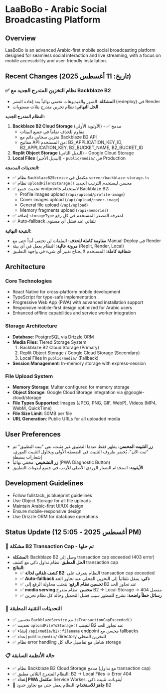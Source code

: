 # LaaBoBo - Arabic Social Broadcasting Platform

## Overview
LaaBoBo is an advanced Arabic-first mobile social broadcasting platform designed for seamless social interaction and live streaming, with a focus on mobile accessibility and user-friendly installation.

## Recent Changes (تاريخ: 11 أغسطس 2025)

### ✅ نظام التخزين المتدرج الجديد مع Backblaze B2
- **المشكلة**: الصور والفيديوهات تختفي نهائياً بعد إعادة النشر (redeploy) في Render
- **الحل النهائي**: نظام تخزين متدرج بثلاث مستويات

**النظام المتدرج الجديد:**
1. **Backblaze B2 Cloud Storage** (الأولوية الأولى) - ✅ مدمج
   - مقاوم للحذف تماماً في جميع البيئات
   - تخزين سحابي دائم مع Backblaze B2 API
   - مفاتيح API من المستخدم: B2_APPLICATION_KEY_ID, B2_APPLICATION_KEY, B2_BUCKET_NAME, B2_BUCKET_ID
2. **Replit Object Storage** (البديل الثاني) - Google Cloud Storage
3. **Local Files** (البديل الأخير) - `public/media/` في Production

**التحديثات المدمجة:**
- ✅ نظام `BackblazeB2Service` مكتمل في `server/backblaze-storage.ts`
- ✅ نظام `uploadFileToStorage()` محسن ليستخدم الترتيب الجديد
- ✅ تحديث جميع endpoints لاستخدام Backblaze B2:
  - Profile images upload (`/api/upload/profile-image`)
  - Cover images upload (`/api/upload/cover-image`) 
  - General file upload (`/api/upload`)
  - Memory fragments upload (`/api/memories`)
- ✅ إضافة `storageType` لمعرفة المصدر المستخدم في كل رفع
- ✅ Auto-fallback تلقائي عند فشل أي مستوى

**النتيجة النهائية:**
- **مقاومة كاملة للحذف**: الملفات لن تختفي أبداً حتى مع Manual Deploy في Render
- **مرونة عالية**: النظام يعمل في أي بيئة (Replit, Render, Local)
- **شفافية كاملة**: المستخدم لا يحتاج تغيير أي شيء في واجهة التطبيق

## Architecture

### Core Technologies
- React Native for cross-platform mobile development
- TypeScript for type-safe implementation
- Progressive Web App (PWA) with advanced installation support
- Responsive mobile-first design optimized for Arabic users
- Enhanced offline capabilities and service worker integration

### Storage Architecture
- **Database**: PostgreSQL via Drizzle ORM
- **Media Files**: Tiered Storage System
  1. Backblaze B2 Cloud Storage (Primary)
  2. Replit Object Storage / Google Cloud Storage (Secondary)
  3. Local Files in `public/media/` (Fallback)
- **Session Management**: In-memory storage with express-session

### File Upload System
- **Memory Storage**: Multer configured for memory storage
- **Object Storage**: Google Cloud Storage integration via @google-cloud/storage
- **File Types Supported**: Images (JPEG, PNG, GIF, WebP), Videos (MP4, WebM, QuickTime)
- **File Size Limit**: 50MB per file
- **URL Generation**: Public URLs for all uploaded media

## User Preferences
- **زر التثبيت المحسن**: يظهر فقط عندما التطبيق غير مثبت، نص "ثبت التطبيق" ثم "ثبت الآن"، يُحضر ظروف التثبيت في الضغطة الأولى ويحاول التثبيت الفوري، إشعارات بسيطة
- **زر التشخيص**: مخفي نهائياً (PWA Diagnostic Button)
- **الأيقونة**: استخدام الشعار الوردي الأصلي للأرنب في جميع أيقونات التطبيق

## Development Guidelines
- Follow fullstack_js blueprint guidelines
- Use Object Storage for all file uploads
- Maintain Arabic-first UI/UX design
- Ensure mobile-responsive design
- Use Drizzle ORM for database operations

## Status Update (12 أغسطس 2025 - 5:05 PM)

### 🚨 مشكلة B2 Transaction Cap - تم حلها
- **المشكلة**: Backblaze B2 وصل إلى transaction cap exceeded (403 error)  
- **الحل المطبق**: نظام تداول ذكي مع كشف transaction cap
- **النتائج**:
  - ✅ **كشف تلقائي لحالة B2**: النظام يتعرف على transaction cap exceeded
  - ✅ **Auto-fallback ذكي**: ينتقل تلقائياً إلى التخزين المحلي عند تجاوز الحد
  - ✅ **تحسين نظام الرفع**: يتجنب محاولة الرفع إلى B2 عند تجاوز الحد
  - ✅ **media serving محسن**: نظام متدرج B2 → Local Storage → 404 مفصل
  - ✅ **رسائل خطأ واضحة**: تشرح للمطور سبب فشل التحميل وحالة كل نظام تخزين

### 🔧 التحديثات التقنية المطبقة
- ✅ تحسين `BackblazeService` مع `isTransactionCapExceeded()` 
- ✅ تحديث `uploadFileToStorage()` لتجنب B2 عند تجاوز الحد
- ✅ إنشاء `/api/media/b2/:filename` endpoint محسن مع fallbacks
- ✅ إعداد `public/media/` directory للتخزين المحلي
- ✅ نظام error handling شامل مع تفاصيل حالة كل storage

### 📋 حالة الأنظمة السابقة
- ✅ نظام Backblaze B2 Cloud Storage مدمج (مع تداول transaction cap)
- ✅ النظام المتدرج الثلاثي مطبق: B2 → Local Files → Error 404
- ✅ **إعداد PWA مكتمل**: Service Worker، أيقونات، تثبيت ذكي
- 🚀 **جاهز للاستخدام**: النظام يعمل حتى مع تجاوز حدود B2